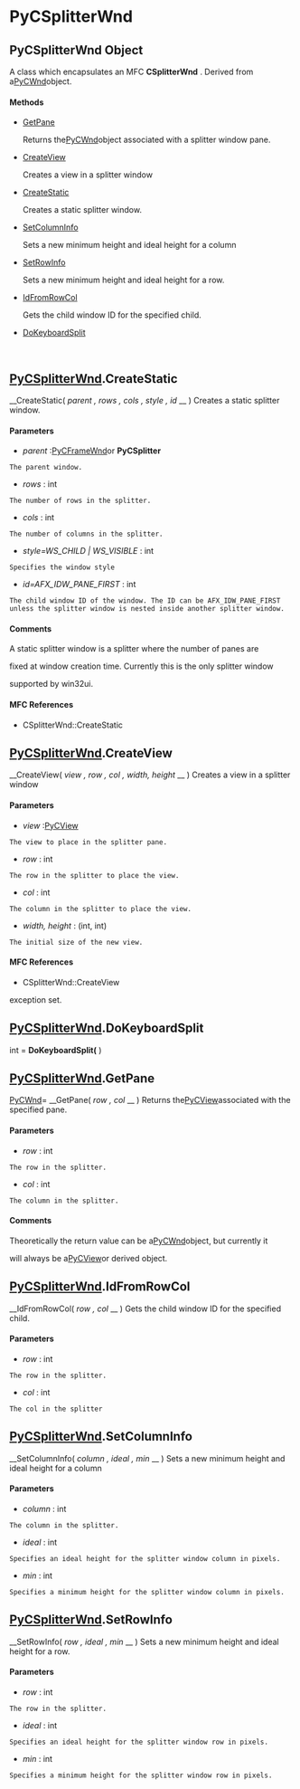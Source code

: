 # PyCSplitterWnd

## PyCSplitterWnd Object

A class which encapsulates an MFC __CSplitterWnd__ . Derived from a[PyCWnd](#pycwnd)object.

#### Methods


  - [GetPane](PyCSplitterWnd.md#pycsplitterwndgetpane)

    Returns the[PyCWnd](#pycwnd)object associated with a splitter window pane.&nbsp;

  - [CreateView](PyCSplitterWnd.md#pycsplitterwndcreateview)

    Creates a view in a splitter window&nbsp;

  - [CreateStatic](PyCSplitterWnd.md#pycsplitterwndcreatestatic)

    Creates a static splitter window.&nbsp;

  - [SetColumnInfo](PyCSplitterWnd.md#pycsplitterwndsetcolumninfo)

    Sets a new minimum height and ideal height for a column&nbsp;

  - [SetRowInfo](PyCSplitterWnd.md#pycsplitterwndsetrowinfo)

    Sets a new minimum height and ideal height for a row.&nbsp;

  - [IdFromRowCol](PyCSplitterWnd.md#pycsplitterwndidfromrowcol)

    Gets the child window ID for the specified child.&nbsp;

  - [DoKeyboardSplit](PyCSplitterWnd.md#pycsplitterwnddokeyboardsplit)

    &nbsp;

## [PyCSplitterWnd](#pycsplitterwnd).CreateStatic

 __CreateStatic( *parent*  *, rows*  *, cols*  *, style*  *, id* __ )
Creates a static splitter window.

#### Parameters


  -  *parent* :[PyCFrameWnd](#pycframewnd)or __PyCSplitter__ 

    The parent window.

  -  *rows* : int

    The number of rows in the splitter.

  -  *cols* : int

    The number of columns in the splitter.

  -  *style=WS_CHILD | WS_VISIBLE* : int

    Specifies the window style

  -  *id=AFX_IDW_PANE_FIRST* : int

    The child window ID of the window. The ID can be AFX_IDW_PANE_FIRST unless the splitter window is nested inside another splitter window.

#### Comments
A static splitter window is a splitter where the number of panes are 

fixed at window creation time.  Currently this is the only splitter window 

supported by win32ui.

#### MFC References


  - CSplitterWnd::CreateStatic

## [PyCSplitterWnd](#pycsplitterwnd).CreateView

 __CreateView( *view*  *, row*  *, col*  *, width, height* __ )
Creates a view in a splitter window

#### Parameters


  -  *view* :[PyCView](#pycview)

    The view to place in the splitter pane.

  -  *row* : int

    The row in the splitter to place the view.

  -  *col* : int

    The column in the splitter to place the view.

  -  *width, height* : (int, int)

    The initial size of the new view.

#### MFC References


  - CSplitterWnd::CreateView 

exception set.

## [PyCSplitterWnd](#pycsplitterwnd).DoKeyboardSplit

int = __DoKeyboardSplit(__ )


## [PyCSplitterWnd](#pycsplitterwnd).GetPane

[PyCWnd](#pycwnd)= __GetPane( *row*  *, col* __ )
Returns the[PyCView](#pycview)associated with the specified pane.

#### Parameters


  -  *row* : int

    The row in the splitter.

  -  *col* : int

    The column in the splitter.

#### Comments
Theoretically the return value can be a[PyCWnd](#pycwnd)object, but currently it 

will always be a[PyCView](#pycview)or derived object.

## [PyCSplitterWnd](#pycsplitterwnd).IdFromRowCol

 __IdFromRowCol( *row*  *, col* __ )
Gets the child window ID for the specified child.

#### Parameters


  -  *row* : int

    The row in the splitter.

  -  *col* : int

    The col in the splitter

## [PyCSplitterWnd](#pycsplitterwnd).SetColumnInfo

 __SetColumnInfo( *column*  *, ideal*  *, min* __ )
Sets a new minimum height and ideal height for a column

#### Parameters


  -  *column* : int

    The column in the splitter.

  -  *ideal* : int

    Specifies an ideal height for the splitter window column in pixels.

  -  *min* : int

    Specifies a minimum height for the splitter window column in pixels.

## [PyCSplitterWnd](#pycsplitterwnd).SetRowInfo

 __SetRowInfo( *row*  *, ideal*  *, min* __ )
Sets a new minimum height and ideal height for a row.

#### Parameters


  -  *row* : int

    The row in the splitter.

  -  *ideal* : int

    Specifies an ideal height for the splitter window row in pixels.

  -  *min* : int

    Specifies a minimum height for the splitter window row in pixels.